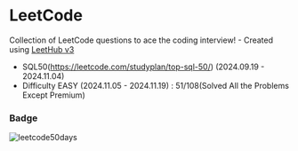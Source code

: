 # LeetCode
Collection of LeetCode questions to ace the coding interview! - Created using [LeetHub v3](https://github.com/raphaelheinz/LeetHub-3.0)

- SQL50(https://leetcode.com/studyplan/top-sql-50/) (2024.09.19 - 2024.11.04)
- Difficulty EASY (2024.11.05 - 2024.11.19) : 51/108(Solved All the Problems Except Premium)


### Badge
![leetcode50days](https://github.com/user-attachments/assets/dcdb188b-bb44-4a01-bb96-4aeadb1acde8)
